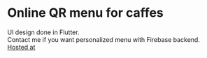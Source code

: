 # Online QR menu for caffes

UI design done in Flutter.<br>
Contact me if you want personalized menu with Firebase backend.<br>
<a href="https://gajinn-ef3d3.web.app/#/">Hosted at</a>
